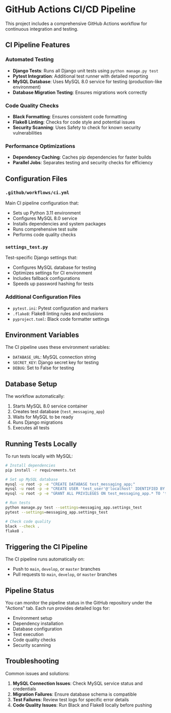 # GitHub Actions CI/CD Pipeline

This project includes a comprehensive GitHub Actions workflow for continuous integration and testing.

## CI Pipeline Features

### Automated Testing
- **Django Tests**: Runs all Django unit tests using `python manage.py test`
- **Pytest Integration**: Additional test runner with detailed reporting
- **MySQL Database**: Uses MySQL 8.0 service for testing (production-like environment)
- **Database Migration Testing**: Ensures migrations work correctly

### Code Quality Checks
- **Black Formatting**: Ensures consistent code formatting
- **Flake8 Linting**: Checks for code style and potential issues
- **Security Scanning**: Uses Safety to check for known security vulnerabilities

### Performance Optimizations
- **Dependency Caching**: Caches pip dependencies for faster builds
- **Parallel Jobs**: Separates testing and security checks for efficiency

## Configuration Files

### `.github/workflows/ci.yml`
Main CI pipeline configuration that:
- Sets up Python 3.11 environment
- Configures MySQL 8.0 service
- Installs dependencies and system packages
- Runs comprehensive test suite
- Performs code quality checks

### `settings_test.py`
Test-specific Django settings that:
- Configures MySQL database for testing
- Optimizes settings for CI environment
- Includes fallback configurations
- Speeds up password hashing for tests

### Additional Configuration Files
- `pytest.ini`: Pytest configuration and markers
- `.flake8`: Flake8 linting rules and exclusions
- `pyproject.toml`: Black code formatter settings

## Environment Variables

The CI pipeline uses these environment variables:
- `DATABASE_URL`: MySQL connection string
- `SECRET_KEY`: Django secret key for testing
- `DEBUG`: Set to False for testing

## Database Setup

The workflow automatically:
1. Starts MySQL 8.0 service container
2. Creates test database (`test_messaging_app`)
3. Waits for MySQL to be ready
4. Runs Django migrations
5. Executes all tests

## Running Tests Locally

To run tests locally with MySQL:

```bash
# Install dependencies
pip install -r requirements.txt

# Set up MySQL database
mysql -u root -p -e "CREATE DATABASE test_messaging_app;"
mysql -u root -p -e "CREATE USER 'test_user'@'localhost' IDENTIFIED BY 'test_password';"
mysql -u root -p -e "GRANT ALL PRIVILEGES ON test_messaging_app.* TO 'test_user'@'localhost';"

# Run tests
python manage.py test --settings=messaging_app.settings_test
pytest --settings=messaging_app.settings_test

# Check code quality
black --check .
flake8 .
```

## Triggering the CI Pipeline

The CI pipeline runs automatically on:
- Push to `main`, `develop`, or `master` branches
- Pull requests to `main`, `develop`, or `master` branches

## Pipeline Status

You can monitor the pipeline status in the GitHub repository under the "Actions" tab.
Each run provides detailed logs for:
- Environment setup
- Dependency installation
- Database configuration
- Test execution
- Code quality checks
- Security scanning

## Troubleshooting

Common issues and solutions:

1. **MySQL Connection Issues**: Check MySQL service status and credentials
2. **Migration Failures**: Ensure database schema is compatible
3. **Test Failures**: Review test logs for specific error details
4. **Code Quality Issues**: Run Black and Flake8 locally before pushing
